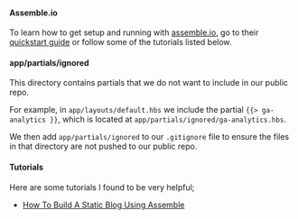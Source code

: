 
#### Assemble.io

To learn how to get setup and running with [assemble.io](http://assemble.io/), go to their [quickstart guide](http://assemble.io/docs/Quickstart.html) or follow some of the tutorials listed below.

#### app/partials/ignored

This directory contains partials that we do not want to include in our public repo.

For example, in `app/layouts/default.hbs` we include the partial `{{> ga-analytics }}`, which is located at `app/partials/ignored/ga-analytics.hbs`.

We then add `app/partials/ignored` to our `.gitignore` file to ensure the files in that directory are not pushed to our public repo.

#### Tutorials

Here are some tutorials I found to be very helpful;

* [How To Build A Static Blog Using Assemble](http://www.hongkiat.com/blog/blogging-with-assemble/)
